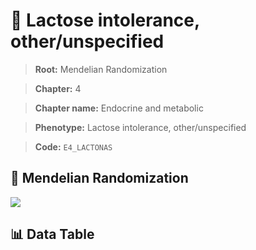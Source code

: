 # 🧪 Lactose intolerance, other/unspecified

> **Root:** Mendelian Randomization

> **Chapter:** 4  

> **Chapter name:** Endocrine and metabolic

> **Phenotype:** Lactose intolerance, other/unspecified  

> **Code:** `E4_LACTONAS`

## 🧬 Mendelian Randomization  

<img src="/MR/Figures/Forward/E4_LACTONAS.png"/>

## 📊 Data Table

<CsvTableMRF src="/public/MR/Data/Forward/E4_LACTONAS.csv"/>
